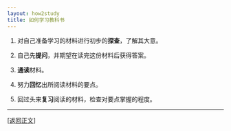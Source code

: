 ```yaml
---
layout: how2study
title: 如何学习教科书
---
```


1. 对自己准备学习的材料进行初步的**探查**，了解其大意。

2. 自己先**提问**，并期望在读完这份材料后获得答案。

3. **通读**材料。

4. 努力**回忆**出所阅读材料的要点。

5. 回过头来**复习**阅读的材料，检查对要点掌握的程度。

***

[[返回正文](how2study_3.html#asw03)]

